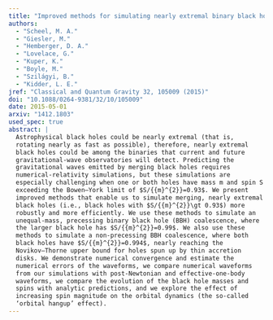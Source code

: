 ```yaml
---
title: "Improved methods for simulating nearly extremal binary black holes"
authors:
  - "Scheel, M. A."
  - "Giesler, M."
  - "Hemberger, D. A."
  - "Lovelace, G."
  - "Kuper, K."
  - "Boyle, M."
  - "Szilágyi, B."
  - "Kidder, L. E."
jref: "Classical and Quantum Gravity 32, 105009 (2015)"
doi: "10.1088/0264-9381/32/10/105009"
date: 2015-05-01
arxiv: "1412.1803"
used_spec: true
abstract: |
  Astrophysical black holes could be nearly extremal (that is,
  rotating nearly as fast as possible), therefore, nearly extremal
  black holes could be among the binaries that current and future
  gravitational-wave observatories will detect. Predicting the
  gravitational waves emitted by merging black holes requires
  numerical-relativity simulations, but these simulations are
  especially challenging when one or both holes have mass m and spin S
  exceeding the Bowen–York limit of $S/{{m}^{2}}=0.93$. We present
  improved methods that enable us to simulate merging, nearly extremal
  black holes (i.e., black holes with $S/{{m}^{2}}\gt 0.93$) more
  robustly and more efficiently. We use these methods to simulate an
  unequal-mass, precessing binary black hole (BBH) coalescence, where
  the larger black hole has $S/{{m}^{2}}=0.99$. We also use these
  methods to simulate a non-precessing BBH coalescence, where both
  black holes have $S/{{m}^{2}}=0.994$, nearly reaching the
  Novikov–Thorne upper bound for holes spun up by thin accretion
  disks. We demonstrate numerical convergence and estimate the
  numerical errors of the waveforms, we compare numerical waveforms
  from our simulations with post-Newtonian and effective-one-body
  waveforms, we compare the evolution of the black hole masses and
  spins with analytic predictions, and we explore the effect of
  increasing spin magnitude on the orbital dynamics (the so-called
  ‘orbital hangup’ effect).
---
```

